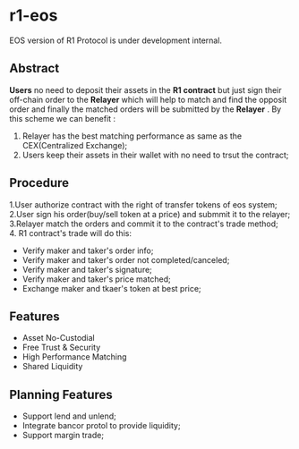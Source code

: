 # r1-eos
EOS version of R1 Protocol is under development internal.
## Abstract
**Users** no need to deposit their assets in the **R1 contract** but just sign their off-chain order to the **Relayer** which will help to match and find the opposit order and finally the matched orders will be submitted by the **Relayer** . By this scheme we can benefit :
1. Relayer has the best matching performance as same as the CEX(Centralized Exchange);
2. Users keep their assets in their wallet with no need to trsut the contract;

## Procedure
1.User authorize contract with the right of transfer tokens of eos system;  
2.User sign his order(buy/sell token at a price) and submmit it to the relayer;  
3.Relayer match the orders and commit it to the contract's trade method;  
4. R1 contract's trade will do this:  
* Verify maker and taker's order info;
* Verify maker and taker's order not completed/canceled;
* Verify maker and taker's signature;
* Verify maker and taker's price matched;
* Exchange maker and tkaer's token at best price;

## Features
* Asset No-Custodial 
* Free Trust & Security
* High Performance Matching
* Shared Liquidity

## Planning Features
* Support lend and unlend;
* Integrate bancor protol to provide liquidity;
* Support margin trade;


